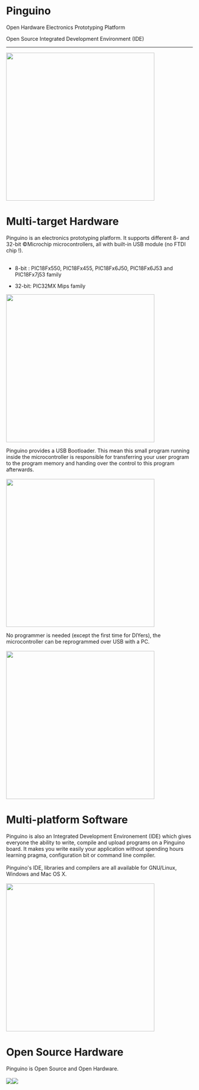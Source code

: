 # Pinguino #
Open Hardware Electronics Prototyping Platform

Open Source Integrated Development Environment (IDE)

---

<img src='http://www.pinguino.cc/img/html_logo.png' align='center' width='400'>

<h1>Multi-target Hardware</h1>
Pinguino is an electronics prototyping platform. It supports different 8- and 32-bit ©Microchip microcontrollers, all with built-in USB module (no FTDI chip !).<br>
<br>
<ul><li>8-bit : PIC18Fx550, PIC18Fx455, PIC18Fx6J50, PIC18Fx6J53 and PIC18Fx7j53 family</li></ul>

<ul><li>32-bit: PIC32MX Mips family</li></ul>

<img src='http://www.pinguino.cc/img/pinguino32mx250.png' align='center' width='400'>

Pinguino provides a USB Bootloader. This mean this small program running inside the microcontroller is responsible for transferring your user program to the program memory and handing over the control to this program afterwards.<br>
<br>
<img src='http://www.pinguino.cc/img/pinguino47j53a.png' align='center' width='400'>


No programmer is needed (except the first time for DIYers), the microcontroller can be reprogrammed over USB with a PC.<br>
<br>
<img src='http://www.pinguino.cc/img/shop/pinguino/pinguino26j50.jpg' align='center' width='400'>

<h1>Multi-platform Software</h1>
Pinguino is also an Integrated Development Environement (IDE) which gives everyone the ability to write, compile and upload programs on a Pinguino board. It makes you write easily your application without spending hours learning pragma, configuration bit or command line compiler.<br>
<br>
Pinguino's IDE, libraries and compilers are all available for GNU/Linux, Windows and Mac OS X.<br>
<br>
<img src='http://www.pinguino.cc/img/ide_x4.png' align='center' width='400'>

<h1>Open Source Hardware</h1>
Pinguino is Open Source and Open Hardware.<br>
<br>
<img src='http://www.pinguino.cc/img/logo-opensource.png'><img src='http://www.pinguino.cc/img/logo-openhardware.png'>